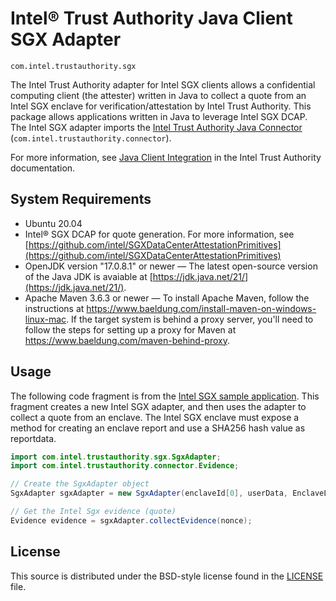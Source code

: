 # Intel® Trust Authority Java Client SGX Adapter

`com.intel.trustauthority.sgx`

The Intel Trust Authority adapter for Intel SGX clients allows a confidential computing client (the attester) written in Java to collect a quote from an Intel SGX enclave for verification/attestation by Intel Trust Authority. This package allows applications written in Java to leverage Intel SGX DCAP. The Intel SGX adapter imports the [Intel Trust Authority Java Connector](../connector/README.md) (`com.intel.trustauthority.connector`). 

For more information, see [Java Client Integration](https://docs.trustauthority.intel.com/main/articles/integrate-java-client.html) in the Intel Trust Authority documentation.
 
## System Requirements

- Ubuntu 20.04
- Intel® SGX DCAP for quote generation. For more information, see [https://github.com/intel/SGXDataCenterAttestationPrimitives](https://github.com/intel/SGXDataCenterAttestationPrimitives)
- OpenJDK version "17.0.8.1" or newer — The latest open-source version of the Java JDK is avaiable at [https://jdk.java.net/21/](https://jdk.java.net/21/).
- Apache Maven 3.6.3 or newer — To install Apache Maven, follow the instructions at https://www.baeldung.com/install-maven-on-windows-linux-mac. If the target system is behind a proxy server, you'll need to follow the steps for setting up a proxy for Maven at https://www.baeldung.com/maven-behind-proxy. 

## Usage

The following code fragment is from the [Intel SGX sample application](../examples/sgx-sample-app/README.md). This fragment creates a new Intel SGX adapter, and then uses the adapter to collect a quote from an enclave. The Intel SGX enclave must expose a method for creating an enclave report and use a SHA256 hash value as reportdata.

```java
import com.intel.trustauthority.sgx.SgxAdapter;
import com.intel.trustauthority.connector.Evidence;

// Create the SgxAdapter object
SgxAdapter sgxAdapter = new SgxAdapter(enclaveId[0], userData, EnclaveLibrary.EnclaveFunction);

// Get the Intel Sgx evidence (quote)
Evidence evidence = sgxAdapter.collectEvidence(nonce);
```

## License

This source is distributed under the BSD-style license found in the [LICENSE](../LICENSE)
file.

